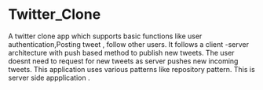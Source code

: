 # Twitter_Clone
A twitter clone app which supports basic functions like user authentication,Posting tweet , follow other users. It follows a client -server architecture with push based method to publish new tweets. The user doesnt need to request for new tweets as server pushes new incoming tweets. This application uses various patterns like repository pattern. This is server side appplication .
